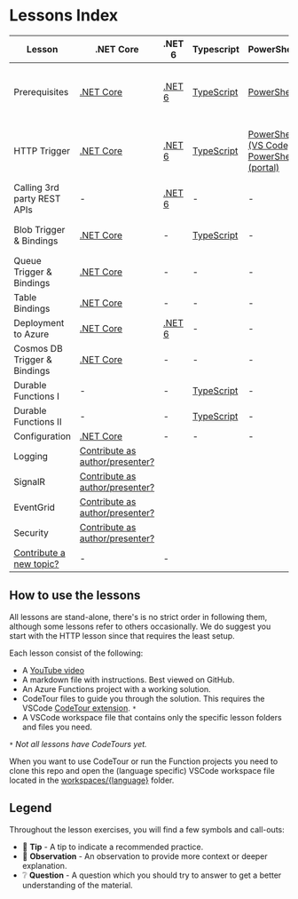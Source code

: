 # Lessons Index

Lesson|.NET Core|.NET 6|Typescript|PowerShell|Python|Contributions by
|-|-|-|-|-|-|-
|Prerequisites|[.NET Core](dotnetcore31/prerequisites/README.md)|[.NET 6](dotnet6/prerequisites/README.md)|[TypeScript](typescript/prerequisites/README.md)|[PowerShell](PowerShell/prerequisites/README.md)|[Python](python/prerequisites/README.md)|Marc, Gwyneth, Barbara, Christian, Dana
|HTTP Trigger|[.NET Core](dotnetcore31/http/README.md)|[.NET 6](dotnet6/http/README.md)|[TypeScript](typescript/http/README.md)|[PowerShell (VS Code)](PowerShell/http/README.md), [PowerShell (portal)](PowerShell/http/http-lesson-powershell-portal.md)|[Python](python/http/README.md)|Marc,Gwyneth, Barbara, Caroline, Christian, Dana
|Calling 3rd party REST APIs|-|[.NET 6](dotnet6/http-refit/README.md)|-|-|-|Maxime, Marc
|Blob Trigger & Bindings|[.NET Core](dotnetcore31/blob/README.md)|-|[TypeScript](typescript/blob/README.md)|-|-|Marc, Gwyneth, Christian
|Queue Trigger & Bindings|[.NET Core](dotnetcore31/queue/README.md)|-|-|-|-|Marc
|Table Bindings|[.NET Core](dotnetcore31/table/README.md)|-|-|-|-|Marc
|Deployment to Azure|[.NET Core](dotnetcore31/deployment/README.md)|[.NET 6](dotnet6/deployment/README.md)|-|-|[Python](python/http/http-lesson-deploy.md)|Marc, Dana
|Cosmos DB Trigger & Bindings|[.NET Core](dotnetcore31/cosmosdb/README.md)|-|-|-|-|Gabriela, Marc
|Durable Functions I |-|-|[TypeScript](typescript/durable-functions/chaining/README.md)|-|-|Christian, Marc
|Durable Functions II |-|-|[TypeScript](typescript/durable-functions/advanced/README.md)|-|-|Christian, Marc
|Configuration|[.NET Core](dotnetcore31/configuration/README.md)|-|-|-|-|Stacy, Marc
|Logging|[Contribute as author/presenter?](https://github.com/marcduiker/azure-functions-university/issues/10)
|SignalR|[Contribute as author/presenter?](https://github.com/marcduiker/azure-functions-university/issues/13)
|EventGrid|[Contribute as author/presenter?](https://github.com/marcduiker/azure-functions-university/issues/13)
|Security|[Contribute as author/presenter?](https://github.com/marcduiker/azure-functions-university/issues/6)
|[Contribute a new topic?](https://github.com/marcduiker/azure-functions-university/issues/new?assignees=&labels=content&template=content_request.md&title=Content+Request%3A+%3CTITLE%3E)|-|-

## How to use the lessons

All lessons are stand-alone, there's is no strict order in following them, although some lessons refer to others occasionally.
We do suggest you start with the HTTP lesson since that requires the least setup.

Each lesson consist of the following:

* A [YouTube video](http://bit.ly/az-func-uni-playlist)
* A markdown file with instructions. Best viewed on GitHub.
* An Azure Functions project with a working solution.
* CodeTour files to guide you through the solution. This requires the VSCode [CodeTour extension](https://marketplace.visualstudio.com/items?itemName=vsls-contrib.codetour). `*`
* A VSCode workspace file that contains only the specific lesson folders and files you need.

`*` *Not all lessons have CodeTours yet.*

When you want to use CodeTour or run the Function projects you need to clone this repo and open the (language specific) VSCode workspace file located in the [workspaces/{language}](../workspaces) folder.

## Legend

Throughout the lesson exercises, you will find a few symbols and call-outs:

* 📝 __Tip__ - A tip to indicate a recommended practice.
* 🔎 __Observation__ - An observation to provide more context or deeper explanation.
* ❔ __Question__ - A question which you should try to answer to get a better understanding of the material.
